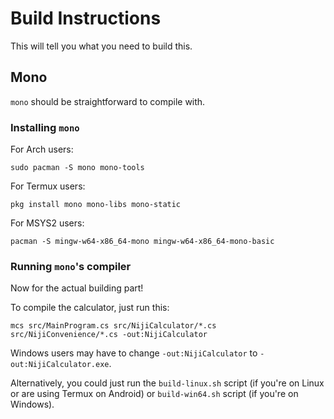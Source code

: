 # Build Instructions

This will tell you what you need to build this.

## Mono

`mono` should be straightforward to compile with.

### Installing `mono`

For Arch users:

```
sudo pacman -S mono mono-tools
```

For Termux users:

```
pkg install mono mono-libs mono-static
```

For MSYS2 users:

```
pacman -S mingw-w64-x86_64-mono mingw-w64-x86_64-mono-basic
```

### Running `mono`'s compiler

Now for the actual building part!

To compile the calculator, just run this:

```
mcs src/MainProgram.cs src/NijiCalculator/*.cs src/NijiConvenience/*.cs -out:NijiCalculator
```

Windows users may have to change `-out:NijiCalculator` to `-out:NijiCalculator.exe`.

Alternatively, you could just run the `build-linux.sh` script (if you're on Linux or are using Termux on Android) or `build-win64.sh` script (if you're on Windows).
